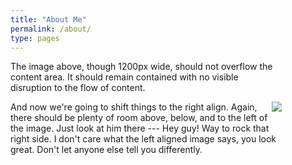 ```yaml
---
title: "About Me"
permalink: /about/
type: pages
---
```

<div style="padding-right: 5em">
<p>The image above, though 1200px wide, should not overflow the content area. It should remain contained with no visible disruption to the flow of content.</p>

<!-- ![image-right]({{ site.url }}{{ site.baseurl }}/assets/images/profile_pic_1.jpeg){: .align-right} -->
<img src="https://evan-fannin.github.io/evan-fannin/assets/images/profile_pic_1.jpeg" style="max-width: 25%; height: auto; float: right;">

<p>And now we're going to shift things to the right align. Again, there should be plenty of room above, below, and to the left of the image. Just look at him there --- Hey guy! Way to rock that right side. I don't care what the left aligned image says, you look great. Don't let anyone else tell you differently.</p>
</div>